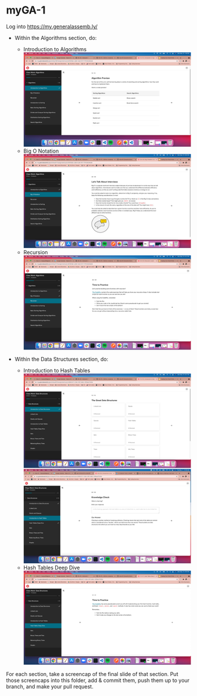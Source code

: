 # myGA-1
Log into https://my.generalassemb.ly/

- Within the Algorithms section, do:
  - Introduction to Algorithms
  ![intro-algo](slides/intro-algo.png)
  - Big O Notation
  ![intro-algo](slides/big-o-nation.png)
  - Recursion
  ![intro-algo](slides/recursion.png)

- Within the Data Structures section, do:
  - Introduction to Hash Tables
  ![intro-algo](slides/intro-data.png)
  ![intro-algo](slides/intro-hash.png)
  - Hash Tables Deep Dive
  ![intro-algo](slides/hash-tables.png)

For each section, take a screencap of the final slide of that section. Put those screencaps into this folder, add & commit them, push them up to your branch, and make your pull request.